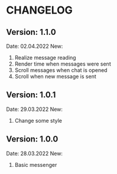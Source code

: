 # CHANGELOG

## Version: 1.1.0

Date: 02.04.2022
New:
1) Realize message reading
2) Render time when messages were sent
3) Scroll messages when chat is opened
4) Scroll when new message is sent


## Version: 1.0.1

Date: 29.03.2022
New:
1) Change some style


## Version: 1.0.0

Date: 28.03.2022
New: 
1) Basic messenger